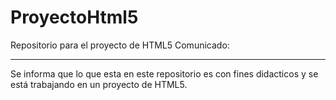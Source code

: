 # ProyectoHtml5
Repositorio para el proyecto de HTML5
Comunicado:
______________
Se informa que lo que esta en este repositorio es con fines didacticos y se está trabajando en un proyecto de HTML5.
